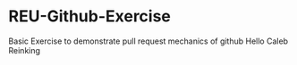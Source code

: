 # REU-Github-Exercise
Basic Exercise to demonstrate pull request mechanics of github
Hello Caleb Reinking